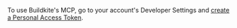To use Buildkite's MCP, go to your account's Developer Settings and [create a Personal Access Token](https://buildkite.com/user/api-access-tokens).
